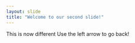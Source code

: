 ```yaml
---
layout: slide
title: "Welcome to our second slide!"
---
```

This is now different
Use the left arrow to go back!
